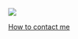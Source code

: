 <img src="https://github-readme-stats.vercel.app/api?username=kimvais&hide_border=true&show_icons=true&theme=dark">

[How to contact me](https://kimvai.is)
<!--
**kimvais/kimvais** is a ✨ _special_ ✨ repository because its `README.md` (this file) appears on your GitHub profile.

Here are some ideas to get you started:

- 🔭 I’m currently working on ...
- 🌱 I’m currently learning ...
- 👯 I’m looking to collaborate on ...
- 🤔 I’m looking for help with ...
- 💬 Ask me about ...
- 📫 How to reach me: ...
- 😄 Pronouns: ...
- ⚡ Fun fact: ...
-->
